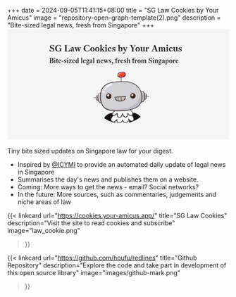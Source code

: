 +++ 
date = 2024-09-05T11:41:15+08:00
title = "SG Law Cookies by Your Amicus"
image = "repository-open-graph-template(2).png"
description = "Bite-sized legal news, fresh from Singapore"
+++
![SG Law Cookies banner image](repository-open-graph-template(2).png)

Tiny bite sized updates on Singapore law for your digest.

* Inspired by [@ICYMI](https://icymilaw.org/) to provide an automated daily update of legal news in Singapore
* Summarises the day's news and publishes them on a website.
* Coming: More ways to get the news - email? Social networks?
* In the future: More sources, such as commentaries, judgements and niche areas of law

{{< linkcard
    url="https://cookies.your-amicus.app/"
    title="SG Law Cookies"
    description="Visit the site to read cookies and subscribe"
    image="law_cookie.png"
>}}

{{< linkcard
    url="https://github.com/houfu/redlines"
    title="Github Repository"
    description="Explore the code and take part in development of this open source library"
    image="images/github-mark.png"
>}}